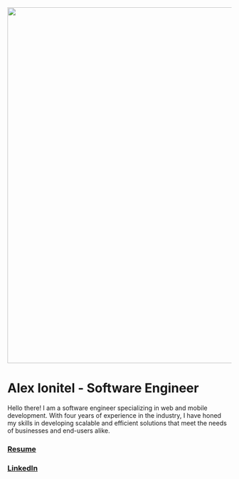 <img src='https://repository-images.githubusercontent.com/462900780/0a10af70-6cbf-46df-9071-0ff586a3b1d6' width='800' />

# Alex Ionitel - Software Engineer

Hello there! I am a software engineer specializing in web and mobile development. With four years of experience in the industry, I have honed my skills in developing scalable and efficient solutions that meet the needs of businesses and end-users alike.

### [Resume](https://s3.amazonaws.com/attachments.angel.co/8061562-82543709ee99720163ed62dd718a9b75.pdf?X-Amz-Algorithm=AWS4-HMAC-SHA256&X-Amz-Credential=AKIAJS6W3HGZGRJIRBTA%2F20230222%2Fus-east-1%2Fs3%2Faws4_request&X-Amz-Date=20230222T221535Z&X-Amz-Expires=3600&X-Amz-SignedHeaders=host&X-Amz-Signature=6ea7b77ad6a2caedb21ea89c18d9bf9883169a00116839ef434a94e0e2c3bfd5)

### [LinkedIn](https://www.linkedin.com/in/alex-ionitel-726393255/)
